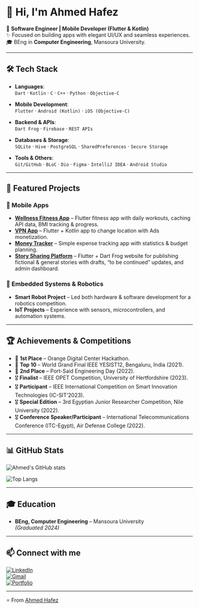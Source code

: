 # 👋 Hi, I'm Ahmed Hafez  

🚀 **Software Engineer | Mobile Developer (Flutter & Kotlin)**  
✨ Focused on building apps with elegant UI/UX and seamless experiences.  
🎓 BEng in **Computer Engineering**, Mansoura University.  

---

## 🛠 Tech Stack

- **Languages**:  
  `Dart` · `Kotlin` · `C` · `C++` · `Python` · `Objective-C`

- **Mobile Development**:  
  `Flutter` · `Android (Kotlin)` · `iOS (Objective-C)`  

- **Backend & APIs**:  
  `Dart Frog` · `Firebase` · `REST APIs`  

- **Databases & Storage**:  
  `SQLite` · `Hive` · `PostgreSQL` · `SharedPreferences` · `Secure Storage`

- **Tools & Others**:  
  `Git/GitHub` · `BLoC` · `Dio` · `Figma` · `IntelliJ IDEA` · `Android Studio`

---

## 🚀 Featured Projects

### 📱 Mobile Apps
- **[Wellness Fitness App](#)** – Flutter fitness app with daily workouts, caching API data, BMI tracking & progress.  
- **[VPN App](#)** – Flutter + Kotlin app to change location with Ads monetization.  
- **[Money Tracker](#)** – Simple expense tracking app with statistics & budget planning.  
- **[Story Sharing Platform](#)** – Flutter + Dart Frog website for publishing fictional & general stories with drafts, “to be continued” updates, and admin dashboard.  

### 🤖 Embedded Systems & Robotics
- **Smart Robot Project** – Led both hardware & software development for a robotics competition.  
- **IoT Projects** – Experience with sensors, microcontrollers, and automation systems.  

---

## 🏆 Achievements & Competitions
- 🥇 **1st Place** – Orange Digital Center Hackathon.  
- 🏅 **Top 10** – World Grand Final IEEE YESIST12, Bengaluru, India (2021).  
- 🥈 **2nd Place** – Port-Said Engineering Day (2022).  
- 🎖️ **Finalist** – IEEE OPET Competition, University of Hertfordshire (2023).  
- 🎖️ **Participant** – IEEE International Competition on Smart Innovation Technologies (IC-SIT’2023).  
- 🎖️ **Special Edition** – 3rd Egyptian Junior Researcher Competition, Nile University (2022).  
- 🎖️ **Conference Speaker/Participant** – International Telecommunications Conference (ITC-Egypt), Air Defense College (2022).  

---

## 📊 GitHub Stats

![Ahmed's GitHub stats](https://github-readme-stats.vercel.app/api?username=YOUR_USERNAME&show_icons=true&theme=tokyonight)

![Top Langs](https://github-readme-stats.vercel.app/api/top-langs/?username=YOUR_USERNAME&layout=compact&theme=tokyonight)

---

## 🎓 Education
- **BEng, Computer Engineering** – Mansoura University  
  _(Graduated 2024)_

---

## 📫 Connect with me

[![LinkedIn](https://img.shields.io/badge/LinkedIn-blue?logo=linkedin&logoColor=white)](YOUR_LINKEDIN_URL)  
[![Gmail](https://img.shields.io/badge/Email-D14836?logo=gmail&logoColor=white)](mailto:YOUR_EMAIL)  
[![Portfolio](https://img.shields.io/badge/Portfolio-000000?logo=vercel&logoColor=white)](YOUR_PORTFOLIO_URL)  

---

⭐️ From [Ahmed Hafez](https://github.com/YOUR_USERNAME)
